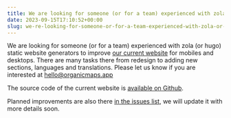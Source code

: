 ```yaml
---
title: We are looking for someone (or for a team) experienced with zola or hugo static website generators to improve our current website for mobiles and desktops
date: 2023-09-15T17:10:52+00:00
slug: we-re-looking-for-someone-or-for-a-team-experienced-with-zola-or-hugo-static-website-generators-to-improve-our-current-website-for-mobiles-and-desktops
---
```


We are looking for someone (or for a team) experienced with zola (or hugo) static website generators to improve [our current website](https://organicmaps.app/) for mobiles and desktops. There are many tasks there from redesign to adding new sections, languages and translations. Please let us know if you are interested at hello@organicmaps.app

The source code of the current website is [available on Github](https://github.com/organicmaps/organicmaps.github.io/).

Planned improvements are also there [in the issues list](https://github.com/organicmaps/organicmaps.github.io/issues/), we will update it with more details soon.
